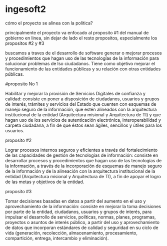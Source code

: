 # ingesoft2
cómo el proyecto se alinea con la política?

principalmente el proyecto va enfocado al proposito #1 del manual de gobierno en 
linea, sin dejar de lado el resto propositos, especialmente los propositos #2 y #3

buscamos a traves de el desarrollo de software generar o mejorar procesos y
procedimientos que hagan uso de las tecnologías de la información para solucionar 
problemas de lso ciudadanos. Tiene como objetivo mejorar el funcionamiento de las 
entidades públicas y su relación con otras entidades públicas.


#proposito No 1 

Habilitar y mejorar la provisión de Servicios Digitales de confianza y calidad: consiste
en poner a disposición de ciudadanos, usuarios y grupos de interés, trámites y servicios del
Estado que cuenten con esquemas de manejo seguro de la información, que estén alineados
con la arquitectura institucional de la entidad (Arquitectura misional y Arquitectura de TI) y
que hagan uso de los servicios de autenticación electrónica, interoperabilidad y carpeta
ciudadana, a fin de que éstos sean ágiles, sencillos y útiles para los usuarios.

proposito #2 

Lograr procesos internos seguros y eficientes a través del fortalecimiento de las
capacidades de gestión de tecnologías de información: consiste en desarrollar procesos y
procedimientos que hagan uso de las tecnologías de la información, a través de la
incorporación de esquemas de manejo seguro de la información y de la alineación con la
arquitectura institucional de la entidad (Arquitectura misional y Arquitectura de TI), a fin de
apoyar el logro de las metas y objetivos de la entidad.


proposito #3 

Tomar decisiones basadas en datos a partir del aumento en el uso y aprovechamiento
de la información: consiste en mejorar la toma decisiones por parte de la entidad,
ciudadanos, usuarios y grupos de interés, para impulsar el desarrollo de servicios, políticas,
normas, planes, programas, proyectos o asuntos de interés público, a partir del uso y
aprovechamiento de datos que incorporan estándares de calidad y seguridad en su ciclo de
vida (generación, recolección, almacenamiento, procesamiento, compartición, entrega,
intercambio y eliminación).

